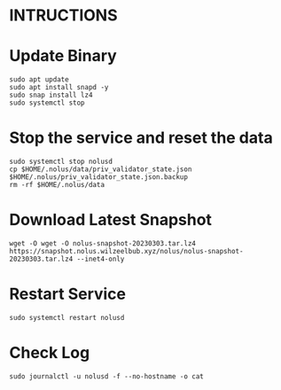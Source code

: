 # INTRUCTIONS

# Update Binary
```
sudo apt update 
sudo apt install snapd -y 
sudo snap install lz4 
sudo systemctl stop
```

# Stop the service and reset the data
```
sudo systemctl stop nolusd
cp $HOME/.nolus/data/priv_validator_state.json $HOME/.nolus/priv_validator_state.json.backup
rm -rf $HOME/.nolus/data
```

# Download Latest Snapshot
```
wget -O wget -O nolus-snapshot-20230303.tar.lz4 https://snapshot.nolus.wilzeelbub.xyz/nolus/nolus-snapshot-20230303.tar.lz4 --inet4-only
```

# Restart Service
```
sudo systemctl restart nolusd
```

# Check Log

```
sudo journalctl -u nolusd -f --no-hostname -o cat
```
